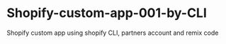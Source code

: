 # Shopify-custom-app-001-by-CLI
Shopify custom app using shopify CLI, partners account and remix code

